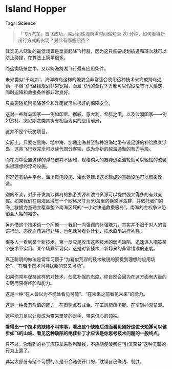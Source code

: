 # Island Hopper

Tags: **Science**

> 「飞行汽车」首飞成功，深圳到珠海所需时间缩短至 20 分钟，如何看待新出行方式的出现？对此有哪些期待？



其实无人驾驶的最佳场景是垂直起降飞行器，因为这只需要规划航道和班次就可以防止碰撞，在算法上简单很多。

而这类场景之中，又以跨海跨湖飞行最有应用条件。

未来类似“千岛湖”、海洋群岛这样的地貌会非常适合使用这种技术来完成跨岛通勤，不但飞行路线规划非常宽裕，而且飞行的全程下方都可以假设没有行人建筑，同时迫降和救援条件都非常良好。

只需要随机附带降落伞和浮筒就可以很好的保障安全。

这对一些群岛国家——例如印尼、挪威、意大利、希腊之类，以及沙漠国家——例如沙特、突尼斯之类其实有相当现实的应用前景。

这并不是个玩笑项目。

实际上，只要在黑海、地中海、加勒比海甚至各种沿海地带布设足够的补给换乘浮岛，这些飞行器完全可以替代部分客轮，成为全新的越海通勤的有力手段。

而在海中设置这样的浮岛链并不困难，规格稍大的废弃退役油轮就可以轻松的改装出很理想的浮岛设施。

何况还有钻井平台、海上风电设施、海水养殖场这类现成的基础设施可以借来改造。

别的不谈，对于开发南沙群岛的旅游资源和油气资源可以提供强大得多的有效支撑。如果我们在南海区域有一个网格尺寸为50海里的换乘浮岛群，并依托我们的海上救援力量建立覆盖整个南海区域的“一小时快速救援服务”，南海的主权争议恐怕会大幅的减少。

另外借这个技术谈一个问题——我们一向强调的补强能力，其实并不限于对人的言语行动、态度立场进行补强，也包括对商业计划、技术原型进行补强。

很多人一看到某个新技术，第一反应是攻击这些技术的弱点缺陷、迅速进入嘲笑某个技术不实用、某个场景不现实，这是对新技术、新场景的非常错误的态度。

真正聪明的做法是常年习惯于“为看似荒谬的技术敏锐的察觉到理想的应用场景”、“在若干技术间寻找新的交叉可能”。

如果你常年保持这样的对技术、创意补强的态度，你自然会因为在这方面有大量的实践而获得经验和能力。

这是一种“在人皆以为不能处看见可能”、“在未来之前看见未来”的能力。

这是一种极有价值的能力，在商则点石成金、在工则能所不能、在军则神鬼莫测。

这种能力足以让你成为带来噩梦的对手、带来信心的领袖。

**看得出一个技术的缺陷不叫本事，看出这个缺陷后进而看见刚好这位长短脚可以健步如飞的山坡、看见这种缺陷的绝佳补丁才应该是你思考技术问题的一般终点。**

只不过，你看到的补丁应该拿来盈利赚钱，不应随便浪费在“引流获赞”这种无聊的行为上罢了。

其实大部分有这个习惯的人是不会随便开口的，耽误自己赚钱、制胜。



